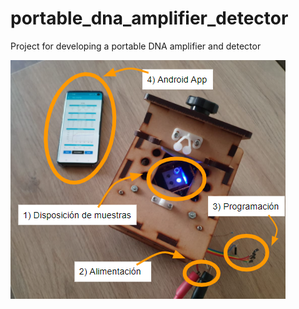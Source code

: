 # portable_dna_amplifier_detector
Project for developing a portable DNA amplifier and detector

![image12.png)](reports/images_n01/image12.png)